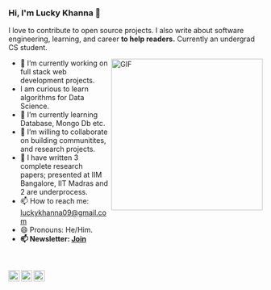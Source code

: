 ### Hi, I'm Lucky Khanna 👋

I love to contribute to open source projects. I also write about software engineering, learning, and career **to help readers.** Currently an undergrad CS student. 

<img align="right" alt="GIF" height="300px" width="300px" src="./assets/skr-sig.gif" />

- 🔭 I’m currently working on full stack web development projects.
- I am curious to learn algorithms for Data Science.
- 🌱 I’m currently learning Database, Mongo Db etc.
- 👯 I’m willing to collaborate on building communitites, and research projects.
- 👯 I have written 3 complete research papers; presented at IIM Bangalore, IIT Madras and 2 are underprocess.
- 📫 How to reach me: luckykhanna09@gmail.com
- 😄 Pronouns: He/Him.
- **📫 Newsletter: [Join](https://frozen-chamber-84180.herokuapp.com/)**





<br>



<br>
<a href="https://twitter.com/LuckyKh96031152?s=20">
  <img align="left" alt="Lucky Khanna | Twitter" width="22px" src="https://cdn.jsdelivr.net/npm/simple-icons@v3/icons/twitter.svg" />
</a>
<a href="https://www.linkedin.com/in/lucky-khanna">
  <img align="left" alt="Lucky Khanna LinkdeIN" width="22px" src="https://cdn.jsdelivr.net/npm/simple-icons@v3/icons/linkedin.svg" />
</a>

<a href="http://www.bigbucket.rf.gd">
  <img align="left" alt="Buy me a Coffee" width="22px" src="https://cdn.jsdelivr.net/npm/simple-icons@3.0.1/icons/buymeacoffee.svg" />
</a>


